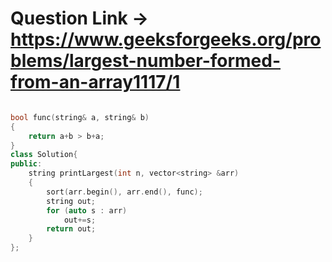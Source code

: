# Question Link -> https://www.geeksforgeeks.org/problems/largest-number-formed-from-an-array1117/1

```C++

bool func(string& a, string& b)
{
    return a+b > b+a;
}
class Solution{
public:
	string printLargest(int n, vector<string> &arr)
	{
	    sort(arr.begin(), arr.end(), func);
        string out;
        for (auto s : arr)
            out+=s;
        return out;
	}
};

````
